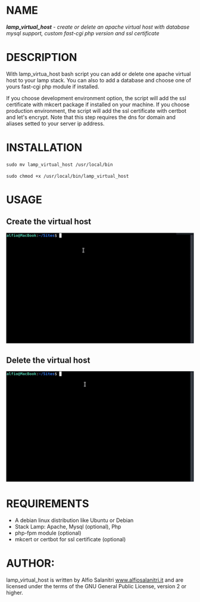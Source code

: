 # NAME
***lamp_virtual_host** - create or delete an apache virtual host with database mysql support, custom fast-cgi php version and 
ssl certificate*

# DESCRIPTION
With lamp_virtua_host bash script you can add or delete one apache virtual host to your lamp stack. You can also to add a database and choose one of yours fast-cgi php module if installed.

If you choose development environment option, the script will add the ssl certificate with mkcert package if installed on your machine.
If you choose production environment, the script will add the ssl certificate with certbot and let's encrypt. Note that this step requires the dns for domain and aliases setted to your server ip address.

# INSTALLATION
`sudo mv lamp_virtual_host /usr/local/bin`

`sudo chmod +x /usr/local/bin/lamp_virtual_host`

# USAGE
## Create the virtual host
![create](./demo-create-host.gif)

## Delete the virtual host
![delete](./demo-delete-host.gif)

# REQUIREMENTS
- A debian linux distribution like Ubuntu or Debian
- Stack Lamp: Apache, Mysql (optional), Php
- php-fpm module (optional)
- mkcert or certbot for ssl certificate (optional)
       
# AUTHOR: 
lamp_virtual_host is written by Alfio Salanitri www.alfiosalanitri.it and are licensed under the terms of the GNU General Public License, version 2 or higher. 

